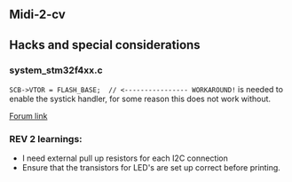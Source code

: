 ## Midi-2-cv


## Hacks and special considerations

### system_stm32f4xx.c

`SCB->VTOR = FLASH_BASE;  // <---------------- WORKAROUND!`
is needed to enable the systick handler, for some reason this does not work without.

[Forum link](https://community.st.com/t5/stm32cubemx-mcus/systick-handler-not-called-stm32g0b1/td-p/204749/page/2)


### REV 2 learnings:
- I need external pull up resistors for each I2C connection
- Ensure that the transistors for LED's are set up correct before printing.